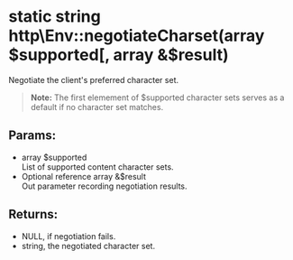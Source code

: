 # static string http\Env::negotiateCharset(array $supported[, array &$result)

Negotiate the client's preferred character set.

> **Note:** The first elemement of $supported character sets serves as a default if no character set matches.

## Params:

* array $supported  
  List of supported content character sets.
* Optional reference array &$result  
  Out parameter recording negotiation results.
  
## Returns:

* NULL, if negotiation fails.
* string, the negotiated character set.
